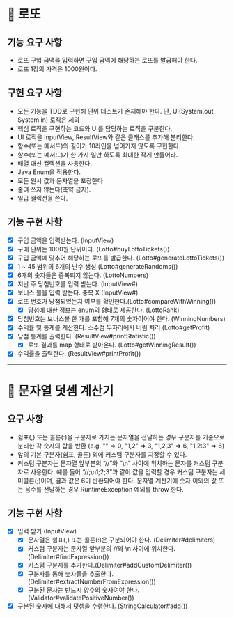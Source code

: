 # 📌 로또

## 기능 요구 사항

- 로또 구입 금액을 입력하면 구입 금액에 해당하는 로또를 발급해야 한다.
- 로또 1장의 가격은 1000원이다.

## 구현 요구 사항

- 모든 기능을 TDD로 구현해 단위 테스트가 존재해야 한다. 단, UI(System.out, System.in) 로직은 제외
- 핵심 로직을 구현하는 코드와 UI를 담당하는 로직을 구분한다.
- UI 로직을 InputView, ResultView와 같은 클래스를 추가해 분리한다.
- 함수(또는 메서드)의 길이가 10라인을 넘어가지 않도록 구현한다.
- 함수(또는 메서드)가 한 가지 일만 하도록 최대한 작게 만들어라.
- 배열 대신 컬렉션을 사용한다.
- Java Enum을 적용한다.
- 모든 원시 값과 문자열을 포장한다
- 줄여 쓰지 않는다(축약 금지).
- 일급 컬렉션을 쓴다.

## 기능 구현 사항

- [x] 구입 금액을 입력받는다. (InputView)
- [x] 구매 단위는 1000원 단위이다. (Lotto#buyLottoTickets()) 
- [x] 구입 금액에 맞추어 해당하는 로또를 발급한다. (Lotto#generateLottoTickets())
- [X] 1 ~ 45 범위의 6개의 난수 생성 (Lotto#generateRandoms()) 
- [X] 6개의 숫자들은 중복되지 않는다. (LottoNumbers)
- [x] 지난 주 당첨번호를 입력 받는다. (InputView#)
- [x] 보너스 볼을 입력 받는다. 중복 X (InputView#)
- [x] 로또 번호가 당첨되었는지 여부를 확인한다.(Lotto#compareWithWinning())
  - [x] 당첨에 대한 정보는 enum의 형태로 제공한다. (LottoRank)
- [x] 당첨번호는 보너스볼 한 개를 포함해 7개의 숫자이어야 한다. (WinningNumbers)
- [x] 수익률 및 통계를 계산한다. 소수점 두자리에서 버림 처리 (Lotto#getProfit)
- [x] 당첨 통계를 출력한다. (ResultView#printStatistic())
  - [x] 로또 결과를 map 형태로 받아온다. (Lotto#getWinningResult())
- [x] 수익률을 출력한다. (ResultView#printProfit())

---

# 📌 문자열 덧셈 계산기

## 요구 사항

- 쉼표(,) 또는 콜론(:)을 구분자로 가지는 문자열을 전달하는 경우 구분자를 기준으로 분리한 각 숫자의 합을 반환 (e.g. "" => 0, "1,2" => 3, "1,2,3"
  => 6, "1,2:3" => 6)
- 앞의 기본 구분자(쉼표, 콜론) 외에 커스텀 구분자를 지정할 수 있다.
- 커스텀 구분자는 문자열 앞부분의 “//”와 “\n” 사이에 위치하는 문자를 커스텀 구분자로 사용한다. 예를 들어 “//;\n1;2;3”과 같이 값을 입력할 경우 커스텀 구분자는
  세미콜론(;)이며, 결과 값은 6이 반환되어야 한다. 문자열 계산기에 숫자 이외의 값 또는 음수를 전달하는 경우 RuntimeException 예외를 throw 한다.

## 기능 구현 사항

- [x] 입력 받기 (InputView)
    - [x] 문자열은 쉼표(,) 또는 콜론(:)은 구분되어야 한다. (Delimiter#delimiters)
    - [x] 커스텀 구분자는 문자열 앞부분의 //와 \n 사이에 위치한다. (Delimiter#findExpression())
    - [x] 커스텀 구분자를 추가한다.(Delimiter#addCustomDelimiter())
    - [x] 구분자를 통해 숫자들을 추출한다. (Delimiter#extractNumberFromExpression())
    - [x] 구분된 문자는 반드시 양수의 숫자여야 한다. (Validator#validatePositiveNumber())
- [x] 구분된 숫자에 대해서 덧셈을 수행한다. (StringCalculator#add())
